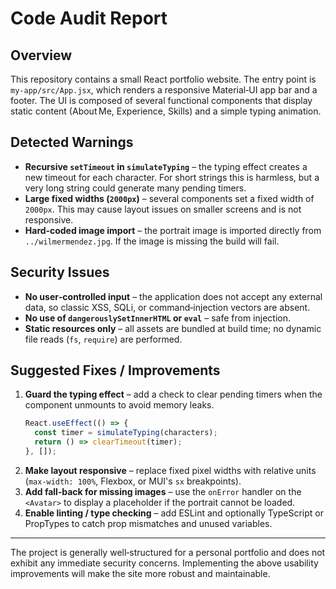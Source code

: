 # Code Audit Report

## Overview
This repository contains a small React portfolio website. The entry point
is `my‑app/src/App.jsx`, which renders a responsive Material‑UI app bar and a
footer. The UI is composed of several functional components that display
static content (About Me, Experience, Skills) and a simple typing animation.

## Detected Warnings
- **Recursive `setTimeout` in `simulateTyping`** – the typing effect creates a
  new timeout for each character. For short strings this is harmless, but a
  very long string could generate many pending timers.
- **Large fixed widths (`2000px`)** – several components set a fixed width of
  `2000px`. This may cause layout issues on smaller screens and is not
  responsive.
- **Hard‑coded image import** – the portrait image is imported directly from
  `../wilmermendez.jpg`. If the image is missing the build will fail.

## Security Issues
- **No user‑controlled input** – the application does not accept any external
  data, so classic XSS, SQLi, or command‑injection vectors are absent.
- **No use of `dangerouslySetInnerHTML` or `eval`** – safe from injection.
- **Static resources only** – all assets are bundled at build time; no dynamic
  file reads (`fs`, `require`) are performed.

## Suggested Fixes / Improvements
1. **Guard the typing effect** – add a check to clear pending timers when the
   component unmounts to avoid memory leaks.
   ```jsx
   React.useEffect(() => {
     const timer = simulateTyping(characters);
     return () => clearTimeout(timer);
   }, []);
   ```
2. **Make layout responsive** – replace fixed pixel widths with relative
   units (`max‑width: 100%`, Flexbox, or MUI's `sx` breakpoints).
3. **Add fall‑back for missing images** – use the `onError` handler on the
   `<Avatar>` to display a placeholder if the portrait cannot be loaded.
4. **Enable linting / type checking** – add ESLint and optionally TypeScript or
   PropTypes to catch prop mismatches and unused variables.

---

The project is generally well‑structured for a personal portfolio and does not
exhibit any immediate security concerns. Implementing the above usability
improvements will make the site more robust and maintainable.

